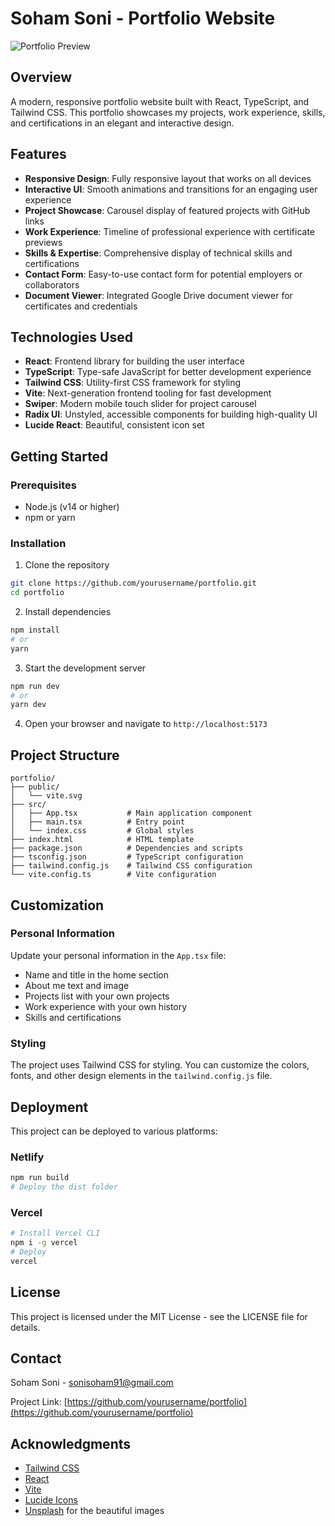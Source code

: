 # Soham Soni - Portfolio Website

![Portfolio Preview](https://images.unsplash.com/photo-1460925895917-afdab827c52f?auto=format&fit=crop&q=80&w=800)

## Overview

A modern, responsive portfolio website built with React, TypeScript, and Tailwind CSS. This portfolio showcases my projects, work experience, skills, and certifications in an elegant and interactive design.

## Features

- **Responsive Design**: Fully responsive layout that works on all devices
- **Interactive UI**: Smooth animations and transitions for an engaging user experience
- **Project Showcase**: Carousel display of featured projects with GitHub links
- **Work Experience**: Timeline of professional experience with certificate previews
- **Skills & Expertise**: Comprehensive display of technical skills and certifications
- **Contact Form**: Easy-to-use contact form for potential employers or collaborators
- **Document Viewer**: Integrated Google Drive document viewer for certificates and credentials

## Technologies Used

- **React**: Frontend library for building the user interface
- **TypeScript**: Type-safe JavaScript for better development experience
- **Tailwind CSS**: Utility-first CSS framework for styling
- **Vite**: Next-generation frontend tooling for fast development
- **Swiper**: Modern mobile touch slider for project carousel
- **Radix UI**: Unstyled, accessible components for building high-quality UI
- **Lucide React**: Beautiful, consistent icon set

## Getting Started

### Prerequisites

- Node.js (v14 or higher)
- npm or yarn

### Installation

1. Clone the repository
```bash
git clone https://github.com/yourusername/portfolio.git
cd portfolio
```

2. Install dependencies
```bash
npm install
# or
yarn
```

3. Start the development server
```bash
npm run dev
# or
yarn dev
```

4. Open your browser and navigate to `http://localhost:5173`

## Project Structure

```
portfolio/
├── public/
│   └── vite.svg
├── src/
│   ├── App.tsx           # Main application component
│   ├── main.tsx          # Entry point
│   └── index.css         # Global styles
├── index.html            # HTML template
├── package.json          # Dependencies and scripts
├── tsconfig.json         # TypeScript configuration
├── tailwind.config.js    # Tailwind CSS configuration
└── vite.config.ts        # Vite configuration
```

## Customization

### Personal Information

Update your personal information in the `App.tsx` file:

- Name and title in the home section
- About me text and image
- Projects list with your own projects
- Work experience with your own history
- Skills and certifications

### Styling

The project uses Tailwind CSS for styling. You can customize the colors, fonts, and other design elements in the `tailwind.config.js` file.

## Deployment

This project can be deployed to various platforms:

### Netlify

```bash
npm run build
# Deploy the dist folder
```

### Vercel

```bash
# Install Vercel CLI
npm i -g vercel
# Deploy
vercel
```

## License

This project is licensed under the MIT License - see the LICENSE file for details.

## Contact

Soham Soni - sonisoham91@gmail.com

Project Link: [https://github.com/yourusername/portfolio](https://github.com/yourusername/portfolio)

## Acknowledgments

- [Tailwind CSS](https://tailwindcss.com/)
- [React](https://reactjs.org/)
- [Vite](https://vitejs.dev/)
- [Lucide Icons](https://lucide.dev/)
- [Unsplash](https://unsplash.com/) for the beautiful images
